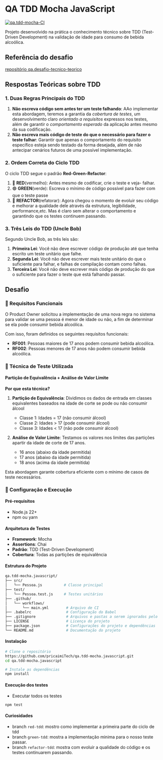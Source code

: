 # QA TDD Mocha JavaScript
[![qa.tdd-mocha-CI](https://github.com/pricaimiTech/qa.tdd-mocha.javascript/actions/workflows/main.yml/badge.svg)](https://github.com/pricaimiTech/qa.tdd-mocha.javascript/actions/workflows/main.yml)

Projeto desenvolvido na prática o conhecimento técnico sobre TDD (Test-Driven Development) na validação de idade para consumo de bebida alcoólica.

## Referência do desafio 
[repositório qa.desafio-tecnico-teorico](https://github.com/qajonatasmartins/qa.desafio-tecnico-teorico.javascript)

## Respostas Teóricas sobre TDD

### 1. Duas Regras Principais do TDD
1. **Não escreva código sem antes ter um teste falhando**: AAo implementar esta abordagem, teremos a garantia da _cobertura de testes_, um desenvolvimento claro _orientado a requisitos_ expressos nos testes, além de garantir o _comportamento esperado_ da aplicação antes mesmo da sua codificação.
2. **Não escreva mais código de teste do que o necessário para fazer o teste falhar**: Garantir que apenas o comportamento do requisito específico esteja sendo testado da forma desejada, além de não antecipar cenários futuros de uma possível implementação.

### 2. Ordem Correta do Ciclo TDD
O ciclo TDD segue o padrão **Red-Green-Refactor**:
1. 🔴 **RED**(vermelho): Antes mesmo de codificar, crie o teste e veja- falhar.
2. 🟢 **GREEN**(verde): Escreva o mínimo de código possível para fazer com que o teste passe 
3. 🔵 **REFACTOR**(refatorar): Agora chegou o momento de evoluir seu código e melhorar a qualidade dele através da estrutura, legibilidade, performance,etc. Mas é claro sem alterar o comportamento e garantindo que os testes continuem passando.

### 3. Três Leis do TDD (Uncle Bob)

Segundo Uncle Bob, as três leis são:
1. **Primeira Lei**: Você não deve escrever código de produção até que tenha escrito um teste unitário que falhe.
2. **Segunda Lei**: Você não deve escrever mais teste unitário do que o suficiente para falhar, e falhas de compilação contam como falhas.
3. **Terceira Lei**: Você não deve escrever mais código de produção do que o suficiente para fazer o teste que está falhando passar.

##  Desafio

### 🎯 Requisitos Funcionais

O Product Owner solicitou a implementação de uma nova regra no sistema para validar se uma pessoa é menor de idade ou não, a fim de determinar se ela pode consumir bebida alcoólica.

Com isso, foram definidos os seguintes requisitos funcionais:

- **RF001**: Pessoas maiores de 17 anos podem consumir bebida alcoólica.
- **RF002**: Pessoas menores de 17 anos não podem consumir bebida alcoólica.

### 🧪 Técnica de Teste Utilizada

#### Partição de Equivalência + Análise de Valor Limite

**Por que esta técnica?**

1. **Partição de Equivalência**: Dividimos os dados de entrada em classes equivalentes baseados na idade de corte se pode ou não consumir álcool
   - Classe 1: Idades = 17 (não consumir álcool)
   - Classe 2: Idades > 17 (pode consumir álcool) 
   - Classe 3: Idades < 17 (não pode consumir álcool)

2. **Análise de Valor Limite**: Testamos os valores nos limites das partições apartir da idade de corte de 17 anos.
    - 16 anos (abaixo da idade permitida)
    - 17 anos (abaixo da idade permitida)
    - 18 anos (acima da idade permitida)

Esta abordagem garante cobertura eficiente com o mínimo de casos de teste necessários.

### 🚀 Configuração e Execução

#### Pré-requisitos
- Node.js 22+ 
- npm ou yarn

#### Arquitetura de Testes
- **Framework**: Mocha
- **Assertions**: Chai
- **Padrão**: TDD (Test-Driven Development)
- **Cobertura**: Todas as partições de equivalência


#### Estrutura do Projeto 
```bash
qa.tdd-mocha.javascript/
├── src/
│   └── Pessoa.js          # Classe principal
├── test/
│   └── Pessoa.test.js     # Testes unitários
├── .github/
│   └── workflows/
│       └── main.yml        # Arquivo de CI
├── .babelrc                # Configuração do Babel
├── .gitignore              # Arquivos e pastas a serem ignorados pelo Git
├── LICENSE                 # Licença do projeto
├── package.json            # Configurações do projeto e dependências
└── README.md               # Documentação do projeto
```

#### Instalação
```bash
# Clone o repositório
https://github.com/pricaimiTech/qa.tdd-mocha.javascript.git
cd qa.tdd-mocha.javascript

# Instale as dependências
npm install
```

#### Execução dos testes

-  Executar todos os testes
```bash
npm test
``` 

#### Curiosidades

- branch `red-tdd`: mostro como implementar a primeira parte do ciclo de tdd
- branch `green-tdd`: mostra a implementação minima para o nosso teste passar.
- branch `refactor-tdd`: mostra com evoluir a qualidade do código e os testes continuarem passando.
